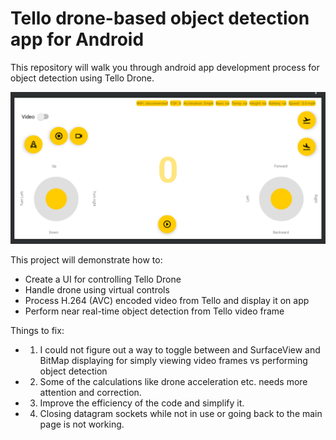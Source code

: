 # Tello drone-based object detection app for Android

This repository will walk you through android app development process for object detection using Tello Drone.

[![App banner](./app/src/main/assets/droneControl_initial.png)](https://github.com/jithin8mathew)

This project will demonstrate how to:
- Create a UI for controlling Tello Drone
- Handle drone using virtual controls
- Process H.264 (AVC) encoded video from Tello and display it on app
- Perform near real-time object detection from Tello video frame

Things to fix:
- 1.	I could not figure out a way to toggle between and SurfaceView and BitMap displaying for simply viewing video frames vs performing object detection
- 2.	Some of the calculations like drone acceleration etc. needs more attention and correction.
- 3.	Improve the efficiency of the code and simplify it.
- 4.	Closing datagram sockets while not in use or going back to the main page is not working.
